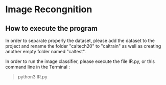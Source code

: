 # Image Recongnition

## How to execute the program

In order to separate properly the dataset, please add the dataset to the project and rename the folder "caltech20" to "caltrain" as well as creating another empty folder named "caltest".

In order to run the image classifier, please execute the file IR.py, or this command line in the Terminal :

>python3 IR.py
